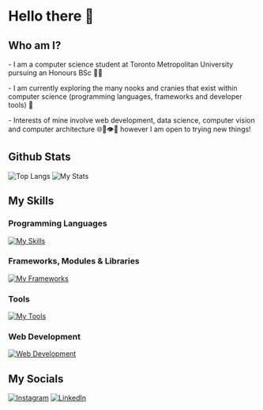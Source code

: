 # Hello there 👋

## Who am I?

\- I am a computer science student at Toronto Metropolitan University pursuing an Honours BSc 👨‍🎓

\- I am currently exploring the many nooks and cranies that exist within computer science (programming languages, frameworks and developer tools) 🔭

\- Interests of mine involve web development, data science, computer vision and computer architecture 🌐💾👁️🔗 however I am open to trying new things!

## Github Stats

![Top Langs](https://github-readme-stats.vercel.app/api/top-langs/?username=smm2005&layout=donut&theme=github_dark)
![My Stats](https://github-readme-stats.vercel.app/api?username=smm2005&show_icons=true&theme=github_dark)


## My Skills

### Programming Languages
[![My Skills](https://skillicons.dev/icons?i=python,java,javascript,c,cpp,php)]() 

### Frameworks, Modules & Libraries
[![My Frameworks](https://skillicons.dev/icons?i=opencv,arduino,jquery)]()

### Tools
[![My Tools](https://skillicons.dev/icons?i=git,github,powershell,vscode,linux,bash)]() 

### Web Development
[![Web Development](https://skillicons.dev/icons?i=html,css,react,flask,nodejs,express)]()


## My Socials

[![Instagram](https://skillicons.dev/icons?i=instagram)](https://www.instagram.com/its.s.m.m/)
[![LinkedIn](https://skillicons.dev/icons?i=linkedin)](https://www.linkedin.com/in/suhail-moeen-aa0753212/)

<!--
**smm2005/smm2005** is a ✨ _special_ ✨ repository because its `README.md` (this file) appears on your GitHub profile.

Here are some ideas to get you started:

- 🔭 I’m currently working on ...
- 🌱 I’m currently learning ...
- 👯 I’m looking to collaborate on ...
- 🤔 I’m looking for help with ...
- 💬 Ask me about ...
- 📫 How to reach me: ...
- 😄 Pronouns: ...
- ⚡ Fun fact: ...
-->
